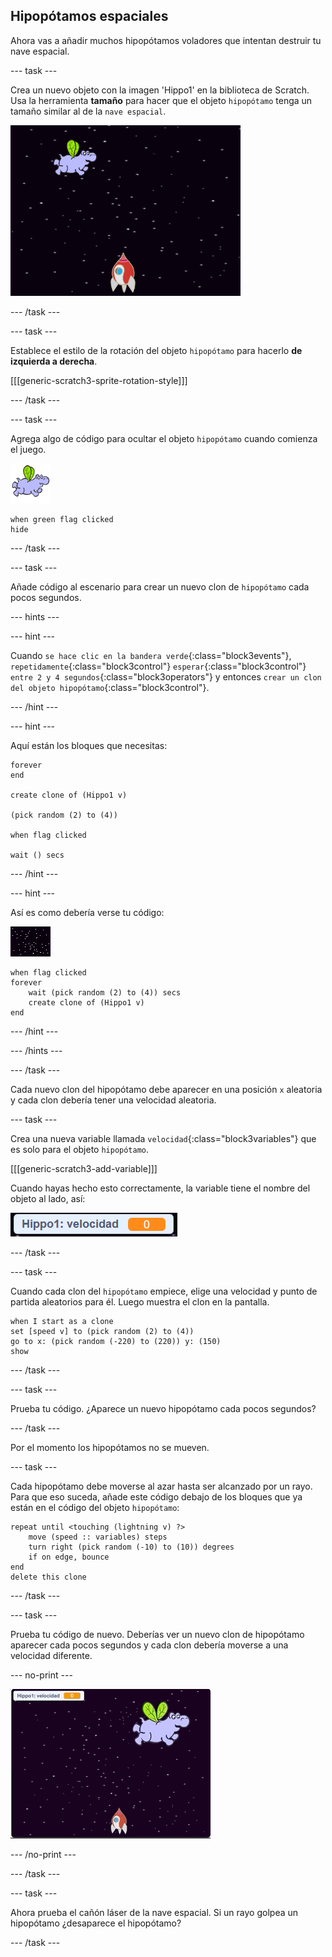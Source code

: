 ## Hipopótamos espaciales

Ahora vas a añadir muchos hipopótamos voladores que intentan destruir tu nave espacial.

\--- task \---

Crea un nuevo objeto con la imagen 'Hippo1' en la biblioteca de Scratch. Usa la herramienta **tamaño** para hacer que el objeto `hipopótamo` tenga un tamaño similar al de la `nave espacial`.

![The Scratch stage with a starry background. A rocket sits in the middle at the bottom of the stage and a hippo sprite with wings is at the top.](images/invaders-hippo.png)

\--- /task \---

\--- task \---

Establece el estilo de la rotación del objeto `hipopótamo` para hacerlo **de izquierda a derecha**.

[[[generic-scratch3-sprite-rotation-style]]]

\--- /task \---

\--- task \---

Agrega algo de código para ocultar el objeto `hipopótamo` cuando comienza el juego.

![objeto hipopótamo](images/hippo-sprite.png)

```blocks3
when green flag clicked
hide
```

\--- /task \---

\--- task \---

Añade código al escenario para crear un nuevo clon de `hipopótamo` cada pocos segundos.

\--- hints \---

\--- hint \---

Cuando `se hace clic en la bandera verde`{:class="block3events"}, `repetidamente`{:class="block3control"} `esperar`{:class="block3control"} `entre 2 y 4 segundos`{:class="block3operators"} y entonces `crear un clon del objeto hipopótamo`{:class="block3control"}.

\--- /hint \---

\--- hint \---

Aquí están los bloques que necesitas:

```blocks3
forever
end

create clone of (Hippo1 v)

(pick random (2) to (4))

when flag clicked

wait () secs
```

\--- /hint \---

\--- hint \---

Así es como debería verse tu código:

![objeto escenario](images/stage-sprite.png)

```blocks3
when flag clicked
forever
    wait (pick random (2) to (4)) secs
    create clone of (Hippo1 v)
end
```

\--- /hint \---

\--- /hints \---

\--- /task \---

Cada nuevo clon del hipopótamo debe aparecer en una posición `x` aleatoria y cada clon debería tener una velocidad aleatoria.

\--- task \---

Crea una nueva variable llamada `velocidad`{:class="block3variables"} que es solo para el objeto `hipopótamo`.

[[[generic-scratch3-add-variable]]]

Cuando hayas hecho esto correctamente, la variable tiene el nombre del objeto al lado, así:

![The variable sprite that reads "Hippo1: speed 0"](images/invaders-var-test.png)

\--- /task \---

\--- task \---

Cuando cada clon del `hipopótamo` empiece, elige una velocidad y punto de partida aleatorios para él. Luego muestra el clon en la pantalla.

```blocks3
when I start as a clone
set [speed v] to (pick random (2) to (4))
go to x: (pick random (-220) to (220)) y: (150)
show
```

\--- /task \---

\--- task \---

Prueba tu código. ¿Aparece un nuevo hipopótamo cada pocos segundos?

\--- /task \---

Por el momento los hipopótamos no se mueven.

\--- task \---

Cada hipopótamo debe moverse al azar hasta ser alcanzado por un rayo. Para que eso suceda, añade este código debajo de los bloques que ya están en el código del objeto `hipopótamo`:

```blocks3
repeat until <touching (lightning v) ?>
    move (speed :: variables) steps
    turn right (pick random (-10) to (10)) degrees
    if on edge, bounce
end
delete this clone
```

\--- /task \---

\--- task \---

Prueba tu código de nuevo. Deberías ver un nuevo clon de hipopótamo aparecer cada pocos segundos y cada clon debería moverse a una velocidad diferente.

\--- no-print \---

![Animation of the Hippo sprite flying around, two clones are created and move independently.](images/hippo-clones.gif)

\--- /no-print \---

\--- /task \---

\--- task \---

Ahora prueba el cañón láser de la nave espacial. Si un rayo golpea un hipopótamo ¿desaparece el hipopótamo?

\--- /task \---
